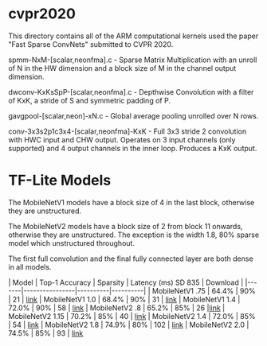 # cvpr2020
This directory contains all of the ARM computational kernels used the paper "Fast
Sparse ConvNets" submitted to CVPR 2020.

spmm-NxM-[scalar,neonfma].c - Sparse Matrix Multiplication with an unroll of N
in the HW dimension and a block size of M in the channel output dimension.

dwconv-KxKsSpP-[scalar,neonfma].c - Depthwise Convolution with a filter of KxK,
a stride of S and symmetric padding of P.

gavgpool-[scalar,neon]-xN.c - Global average pooling unrolled over N rows.

conv-3x3s2p1c3x4-[scalar,neonfma]-KxK - Full 3x3 stride 2 convolution with
HWC input and CHW output.  Operates on 3 input channels (only supported) and 4
output channels in the inner loop.  Produces a KxK output.

# TF-Lite Models

The MobileNetV1 models have a block size of 4 in the last block, otherwise they are unstructured.

The MobileNetV2 models have a block size of 2 from block 11 onwards, otherwise they are unstructured.  The exception is the width 1.8, 80% sparse model which unstructured throughout.

The first full convolution and the final fully connected layer are both dense in all models.

| Model | Top-1 Accuracy | Sparsity | Latency (ms) SD 835 | Download |
|-------|----------------|----------|----------|
| MobileNetV1 .75  | 64.4% | 90% | 21 | [link](https://storage.googleapis.com/fast-convnets/tflite-models/mbv1_.75_12_90_64.4.tflite)
| MobileNetV1 1.0  | 68.4% | 90% | 31 | [link](https://storage.googleapis.com/fast-convnets/tflite-models/mbv1_1.0_12_90_68.4.tflite)
| MobileNetV1 1.4  | 72.0% | 90% | 58 | [link](https://storage.googleapis.com/fast-convnets/tflite-models/mbv1_1.4_12_90_72.0.tflite)
| MobileNetV2 .8   | 65.2% | 85% | 26 |[link](https://storage.googleapis.com/fast-convnets/tflite-models/mbv2_.80_11-16b2_85_65_2.tflite)
| MobileNetV2 1.15 | 70.2% | 85% | 40 | [link](https://storage.googleapis.com/fast-convnets/tflite-models/mbv2_1.15_11-16b2_85_70_2.tflite)
| MobileNetV2 1.4  | 72.0% | 85% | 54 | [link](https://storage.googleapis.com/fast-convnets/tflite-models/mbv2_1.4_11-16b2_85_72_0.tflite)
| MobileNetV2 1.8  | 74.9% | 80% | 102 | [link](https://storage.googleapis.com/fast-convnets/tflite-models/mbv2_1.8_x_80_74.9.tflite)
| MobileNetV2 2.0  | 74.5% | 85% | 93 | [link](https://storage.googleapis.com/fast-convnets/tflite-models/mbv2_2.0_11-16b2_85_74_5.tflite)
